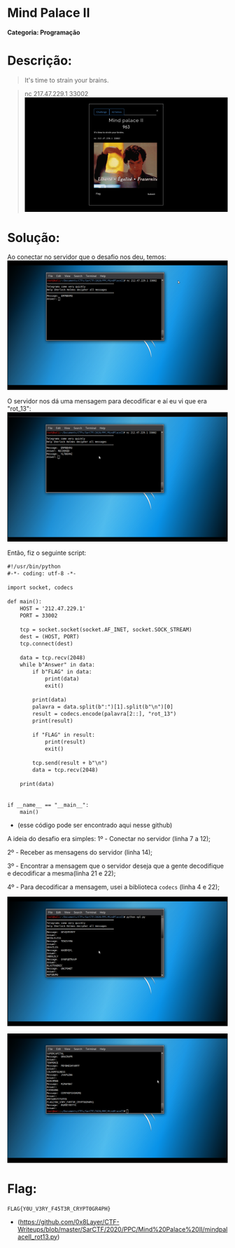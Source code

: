 # Mind Palace II

**Categoria: Programação**

# Descrição:
>It's time to strain your brains.

>nc 217.47.229.1 33002
![MindPalaceII - Chall](palaceII_chall.png)

# Solução:
Ao conectar no servidor que o desafio nos deu, temos:
![MindPalaceII - Servidor](mindpalaceII_1.png)

O servidor nos dá uma mensagem para decodificar e aí eu vi que era "rot_13":
![MindPalaceII - ServidorRot13](mindpalaceII_2.png)

Então, fiz o seguinte script:

```
#!/usr/bin/python
#-*- coding: utf-8 -*-

import socket, codecs

def main():
	HOST = '212.47.229.1'
	PORT = 33002

	tcp = socket.socket(socket.AF_INET, socket.SOCK_STREAM)
	dest = (HOST, PORT)
	tcp.connect(dest)

	data = tcp.recv(2048)
	while b"Answer" in data:
		if b"FLAG" in data:
			print(data)
			exit()

		print(data)
		palavra = data.split(b":")[1].split(b"\n")[0]
		result = codecs.encode(palavra[2::], "rot_13")
		print(result)

		if "FLAG" in result:
			print(result)
			exit()

		tcp.send(result + b"\n")
		data = tcp.recv(2048)

	print(data)


if __name__ == "__main__":
	main()
```
* (esse código pode ser encontrado aqui nesse github)

A ideia do desafio era simples:
1º - Conectar no servidor (linha 7 a 12);

2º - Receber as mensagens do servidor (linha 14);

3º - Encontrar a mensagem que o servidor deseja que a gente decodifique e decodificar a mesma(linha 21 e 22);

4º - Para decodificar a mensagem, usei a biblioteca ```codecs``` (linha 4 e 22);

![MindPalaceII - UsandoScript](mindpalaceII_3.png)

![MindPalaceII - Flag](mindpalaceII_4.png)

# Flag:
```FLAG{Y0U_V3RY_F45T3R_CRYPT0GR4PH}```

* (https://github.com/0x8Layer/CTF-Writeups/blob/master/SarCTF/2020/PPC/Mind%20Palace%20II/mindpalaceII_rot13.py)
